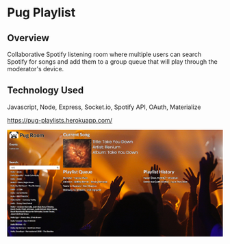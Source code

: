 # Pug Playlist

## Overview

Collaborative Spotify listening room where multiple users can search Spotify for songs and add them to a group queue that will play through the moderator's device.

## Technology Used

Javascript, Node, Express, Socket.io, Spotify API, OAuth, Materialize

https://pug-playlists.herokuapp.com/

![alt text](https://raw.githubusercontent.com/tmd913/project1/master/public/images/pug-screenshot.png?raw=true)
